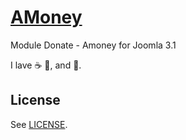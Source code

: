 # [AMoney](http://www.foto-s.ru/universal-module.html)

Module Donate - Amoney for Joomla 3.1

I lave :coffee: :pizza:, and :dancer:.

## License

See [LICENSE](http://www.gnu.org/licenses/gpl.html).
